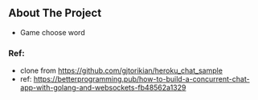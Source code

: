<!-- ABOUT THE PROJECT -->
## About The Project
* Game choose word

### Ref:
- clone from https://github.com/gjtorikian/heroku_chat_sample
- ref: https://betterprogramming.pub/how-to-build-a-concurrent-chat-app-with-golang-and-websockets-fb48562a1329